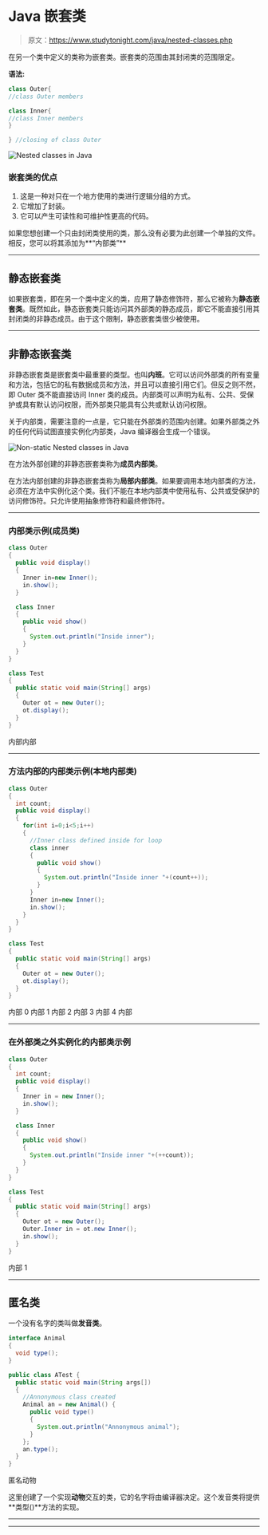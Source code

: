 # Java 嵌套类

> 原文：<https://www.studytonight.com/java/nested-classes.php>

在另一个类中定义的类称为嵌套类。嵌套类的范围由其封闭类的范围限定。

**语法:**

```java
class Outer{
//class Outer members

class Inner{
//class Inner members
}

} //closing of class Outer
```

![Nested classes in Java](img/39715a92e2a2c9251237fbc4a958bd3a.png)

### 嵌套类的优点

1.  这是一种对只在一个地方使用的类进行逻辑分组的方式。
2.  它增加了封装。
3.  它可以产生可读性和可维护性更高的代码。

如果您想创建一个只由封闭类使用的类，那么没有必要为此创建一个单独的文件。相反，您可以将其添加为**“内部类”**

* * *

## 静态嵌套类

如果嵌套类，即在另一个类中定义的类，应用了静态修饰符，那么它被称为**静态嵌套类**。既然如此，静态嵌套类只能访问其外部类的静态成员，即它不能直接引用其封闭类的非静态成员。由于这个限制，静态嵌套类很少被使用。

* * *

## 非静态嵌套类

非静态嵌套类是嵌套类中最重要的类型。也叫**内班**。它可以访问外部类的所有变量和方法，包括它的私有数据成员和方法，并且可以直接引用它们。但反之则不然，即 Outer 类不能直接访问 Inner 类的成员。内部类可以声明为私有、公共、受保护或具有默认访问权限，而外部类只能具有公共或默认访问权限。

关于内部类，需要注意的一点是，它只能在外部类的范围内创建。如果外部类之外的任何代码试图直接实例化内部类，Java 编译器会生成一个错误。

![Non-static Nested classes in Java](img/92c961881f8957d40043c54b8c4580a9.png)

在方法外部创建的非静态嵌套类称为**成员内部类**。

在方法内部创建的非静态嵌套类称为**局部内部类**。如果要调用本地内部类的方法，必须在方法中实例化这个类。我们不能在本地内部类中使用私有、公共或受保护的访问修饰符。只允许使用抽象修饰符和最终修饰符。

* * *

### 内部类示例(成员类)

```java
class Outer
{
  public void display()
  {
    Inner in=new Inner();
    in.show();
  }

  class Inner
  {
    public void show()
    {
      System.out.println("Inside inner");
    }
  }
}

class Test
{
  public static void main(String[] args)
  {
    Outer ot = new Outer();
    ot.display();
  }
}
```

内部内部

* * *

### 方法内部的内部类示例(本地内部类)

```java
class Outer
{
  int count;
  public void display()
  {
    for(int i=0;i<5;i++)
    {
      //Inner class defined inside for loop
      class inner
      {
        public void show()
        {
          System.out.println("Inside inner "+(count++));
        }
      }
      Inner in=new Inner();
      in.show();
    }
  }
}

class Test
{
  public static void main(String[] args)
  {
    Outer ot = new Outer();
    ot.display();
  }
}
```

内部 0 内部 1 内部 2 内部 3 内部 4 内部

* * *

### 在外部类之外实例化的内部类示例

```java
class Outer
{
  int count;
  public void display()
  {
    Inner in = new Inner();
    in.show();
  }

  class Inner
  {
    public void show()
    {
      System.out.println("Inside inner "+(++count));
    }
  }
}

class Test
{
  public static void main(String[] args)
  {
    Outer ot = new Outer();
    Outer.Inner in = ot.new Inner();
    in.show();
  }
}
```

内部 1

* * *

## 匿名类

一个没有名字的类叫做**发音类**。

```java
interface Animal
{
  void type();
}

public class ATest {
  public static void main(String args[])
  {
    //Annonymous class created
    Animal an = new Animal() {
      public void type()
      {
        System.out.println("Annonymous animal");
      }
    };
    an.type();
  }
}
```

匿名动物

这里创建了一个实现**动物**交互的类，它的名字将由编译器决定。这个发音类将提供**类型()**方法的实现。

* * *

* * *